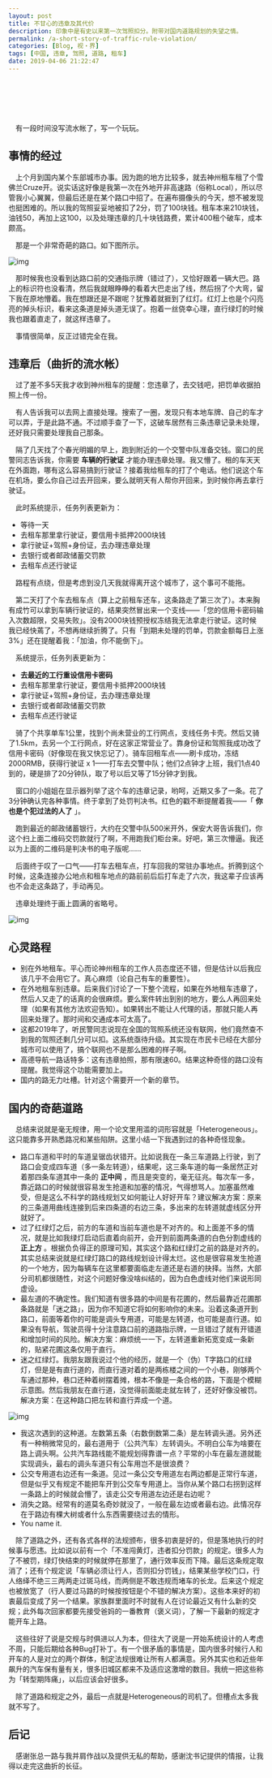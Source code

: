 ```yaml
---
layout: post
title: 不甘心的违章及其代价
description: 印象中是有史以来第一次驾照扣分。附带对国内道路规划的失望之情。
permalink: /a-short-story-of-traffic-rule-violation/
categories: [Blog, 视・界]
tags: [中国, 违章, 驾照, 道路, 租车]
date: 2019-04-06 21:22:47 
---
```


# 　

　有一段时间没写流水帐了，写一个玩玩。

## 事情的经过

　上个月到国内某个东部城市办事。因为跑的地方比较多，就去神州租车租了个雪佛兰Cruze开。说实话这好像是我第一次在外地开非高速路（俗称Local），所以尽管我小心翼翼，但最后还是在某个路口中招了。在遍布摄像头的今天，想不被发现也挺困难的。所以我的驾照妥妥地被扣了2分，罚了100块钱。租车本来210块钱，油钱50，再加上这100，以及处理违章的几十块钱路费，累计400租个破车，成本颇高。

　那是一个非常奇葩的路口。如下图所示。

![img]({{site.img-hosting}}/Pic4Post/a-short-story-of-traffic-rule-violation/paths-at-crossing.png "Path at Crossing")

　那时候我也没看到达路口前的交通指示牌（错过了），又恰好跟着一辆大巴。路上的标识符也没看清，然后我就眼睁睁的看着大巴走出了线，然后拐了个大弯，留下我在原地懵着。我在想跟还是不跟呢？犹豫着就捱到了红灯。红灯上也是个闪亮亮的掉头标识，看来这条道是掉头道无误了。抱着一丝侥幸心理，直行绿灯的时候我也跟着直走了，就这样违章了。

　事情很简单，反正过错完全在我。

## 违章后（曲折的流水帐）

　过了差不多5天我才收到神州租车的提醒：您违章了，去交钱吧，把罚单收据拍照上传一份。

　有人告诉我可以去网上直接处理。搜索了一圈，发现只有本地车牌、自己的车才可以弄，于是此路不通。不过顺手查了一下，这破车居然有三条违章记录未处理，还好我只需要处理我自己那条。

　隔了几天找了个春光明媚的早上，跑到附近的一个交警中队准备交钱。窗口的民警同志告诉我，你需要 **车辆的行驶证** 才能办理违章处理。我又懵了。租的车天天在外面跑，哪有这么容易搞到行驶证？接着我给租车的打了个电话。他们说这个车在机场，要么你自己过去开回来，要么就明天有人帮你开回来，到时候你再去拿行驶证。

　此时系统提示，任务列表更新为：

-   等待一天
-   去租车那里拿行驶证，要信用卡抵押2000块钱
-   拿行驶证+驾照+身份证，去办理违章处理
-   去银行或者邮政储蓄交罚款
-   去租车点还行驶证

　路程有点绕，但是考虑到没几天我就得离开这个城市了，这个事可不能拖。

　第二天打了个车去租车点（算上之前租车还车，这条路走了第三次了）。本来胸有成竹可以拿到车辆行驶证的，结果突然冒出来一个支线——「您的信用卡密码输入次数超限，交易失败」。没有2000块钱预授权冻结我无法拿走行驶证。这时候我已经快蔫了，不想再继续折腾了。只有「到期未处理的罚单，罚款金额每日上涨3%」还在提醒着我：「加油，你不能倒下」。

　系统提示，任务列表更新为：

-   **去最近的工行重设信用卡密码**
-   去租车那里拿行驶证，要信用卡抵押2000块钱
-   拿行驶证+驾照+身份证，去办理违章处理
-   去银行或者邮政储蓄交罚款
-   去租车点还行驶证

　骑了个共享单车1公里，找到个尚未营业的工行网点，支线任务卡壳。然后又骑了1.5km，去另一个工行网点，好在这家正常营业了。靠身份证和驾照我成功改了信用卡密码（好像现在我又快忘记了）。骑车回租车点——刷卡成功，冻结2000RMB，获得行驶证 x 1——打车去交警中队；他们2点钟才上班，我们1点40到的，硬是排了20分钟队，取了号以后又等了15分钟才到我。

　窗口的小姐姐在显示器列举了这个车的违章记录，哟呵，近期又多了一条。花了3分钟确认完各种事情。终于拿到了处罚判决书。红色的戳不断提醒着我——「 **你也是个犯过法的人了** 」。

　跑到最近的邮政储蓄银行，大约在交警中队500米开外，保安大哥告诉我们，你这个扫上面二维码交罚款就行了啊，不用跑我们柜台来。好吧，第三次懵逼。我还以为上面的二维码是判决书的电子版呢……

　后面终于叹了一口气——打车去租车点，打车回我的常驻办事地点。折腾到这个时候，这条连接办公地点和租车地点的路前前后后打车走了六次，我这辈子应该再也不会走这条路了，手动再见。

　违章处理终于画上圆满的省略号。

![img]({{site.img-hosting}}/Pic4Post/a-short-story-of-traffic-rule-violation/judgement-x.jpg "Judgement")

## 心灵路程

-   别在外地租车。平心而论神州租车的工作人员态度还不错，但是估计以后我应该几乎不会用它了。真心麻烦（论自己有车的重要性）。
-   在外地租车别违章。后来我们讨论了一下整个流程，如果在外地租车违章了，然后人又走了的话真的会很麻烦。要么案件转出到别的地方，要么人再回来处理（如果有其他方法欢迎告知）。如果转出不能让人代理的话，那就只能人再回来处理了。那时间和交通成本可太高了。
-   这都2019年了，听民警同志说现在全国的驾照系统还没有联网，他们竟然查不到我的驾照还剩几分可以扣。这系统亟待升级。其实现在市民卡已经在大部分城市可以使用了，搞个联网也不是那么困难的样子啊。
-   高德导航一路话特多：这有违章拍照，那有限速60。结果这种奇怪的路口没有提醒。我觉得这个功能需要加上。
-   国内的路无力吐槽。针对这个需要开一个新的章节。

## 国内的奇葩道路

　总结来说就是毫无规律，用一个论文里用滥的词形容就是「Heterogeneous」。这只能靠多开熟悉路况和某些陷阱。这里小结一下我遇到过的各种奇怪现象。

-   路口车道和平时的车道呈锯齿状错开。比如说我在一条三车道路上行驶，到了路口会变成四车道（多一条左转道），结果呢，这三条车道的每一条居然正对着那四条车道其中一条的 **正中间** ，而且是突变的，毫无征兆。每次车一多，靠近路口的时候就很容易发生抢道和加塞的情况，气得想骂人。加塞虽然难受，但是这么不科学的路线规划又如何能让人好好开车？建议解决方案：原来的三条道用曲线连接到后来四条道的右边三条，多出来的左转道就虚线区分开就好了。
-   过了红绿灯之后，前方的车道和当前车道也是不对齐的。和上面差不多的情况，就是比如我绿灯启动后直着向前开，会开到前面两条道的白色分割虚线的 **正上方** 。根据负负得正的原理可知，其实这个路和红绿灯之前的路是对齐的。其实总结来说就是红绿灯路口的路线规划设计得太烂。这也是很容易发生抢道的一个地方，因为每辆车在这里都要面临走左道还是右道的抉择。当然，大部分司机都很随性，对这个问题好像没啥纠结的，因为白色虚线对他们来说形同虚设。
-   最左道的不确定性。我们知道有很多路的中间是有花圃的，然后最靠近花圃那条路就是「迷之路」，因为你不知道它将如何影响你的未来。沿着这条道开到路口，前面等着你的可能是调头专用道，可能是左转道，也可能是直行道。如果没有导航，驾驶员得十分注意路口前的道路指示牌，一旦错过了就有开错道和增加时间的风险。解决方案：麻烦统一一下，左转道重新拓宽变成一条新的，贴紧花圃这条仅用于直行。
-   迷之红绿灯。我朋友跟我说过个他的经历，就是一个（伪）T字路口的红绿灯，但是是有直行道的，而直行道对着的是两栋楼之间的一个小巷，刚够两个车通过那种，巷口还种着树摆着摊，根本不像是一条合格的路，下面是个模糊示意图。然后我朋友在直行道，没觉得前面能走就左转了，还好好像没被罚。解决方案：在这种路口把左转和直行弄成一个道。

![img]({{site.img-hosting}}/Pic4Post/a-short-story-of-traffic-rule-violation/path-myth.jpg "Strange crossing")

-   我这次遇到的这种道。左数第五条（右数倒数第二条）是左转调头道。另外还有一种稍微常见的，最右道用于（公共汽车）左转调头。不明白公车为啥要在路上调头啊。公共汽车路线能不能规划得靠谱一点？平常的小车在最左道就能实现调头，最右的调头车道只有公车用岂不是很浪费？
-   公交专用道右边还有一条道。见过一条公交专用道左右两边都是正常行车道，但是似乎又有规定不能把车开到公交车专用道上。当你从某个路口右拐到这样一条路上的时候就会懵了，该走公交专用道左边还是右边呢？
-   消失之路。经常有的道莫名奇妙就没了，一般在最左边或者最右边。此情况存在于路边有棵大树或者什么东西需要绕过去的情形。
-   You name it.

　除了道路之外，还有各式各样的法规颁布，很多初衷是好的，但是落地执行的时候事与愿违。比如说以前有一个「不准闯黄灯，违者扣分罚款」的规定。很多人为了不被罚，绿灯快结束的时候就停在那里了，通行效率反而下降。最后这条规定取消了；还有个规定说「车辆必须让行人，否则扣分罚钱」，结果某些学校门口，行人络绎不绝三三两两走过斑马线，而两侧是不敢违规而堵车的长龙。后来这个规定也被放宽了（行人要过马路的时候按按钮是个不错的解决方案）。这些本来好的初衷最后变成了另一个结果。家族群里面时不时就有人在讨论最近又有什么新的交规；此外每次回家都要先接受爸妈的一番教育（褒义词），了解一下最新的规定才能开车上路。

　这些往好了说是交规与时俱进以人为本，但往大了说是一开始系统设计的人考虑不周，只能后期给各种Bug打补丁。有一个很矛盾的事情是，国内很多时候行人和开车的人是对立的两个群体，制定法规很难让所有人都满意。另外其实也和近些年飙升的汽车保有量有关，很多旧城区都来不及适应这激增的数目。我统一把这些称为「转型期阵痛」，以后应该会好很多。

　除了道路和规定之外，最后一点就是Heterogeneous的司机了。但槽点太多我就不写了。

## 后记

　感谢张总一路与我并肩作战以及提供无私的帮助，感谢沈书记提供的情报，让我得以走完这曲折的长征。
